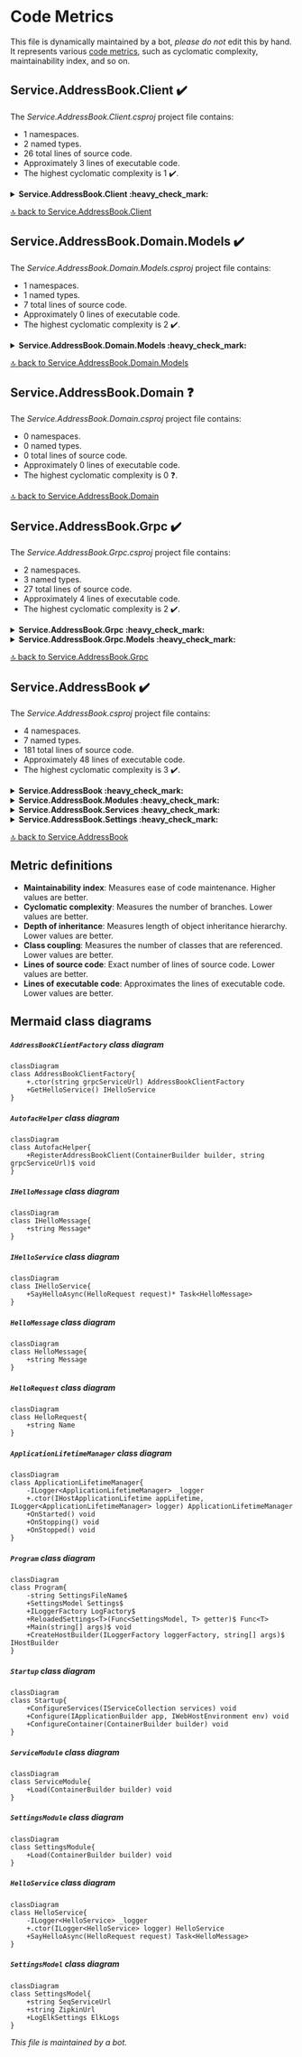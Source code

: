 <!-- markdownlint-capture -->
<!-- markdownlint-disable -->

# Code Metrics

This file is dynamically maintained by a bot, *please do not* edit this by hand. It represents various [code metrics](https://aka.ms/dotnet/code-metrics), such as cyclomatic complexity, maintainability index, and so on.

<div id='service-addressbook-client'></div>

## Service.AddressBook.Client :heavy_check_mark:

The *Service.AddressBook.Client.csproj* project file contains:

- 1 namespaces.
- 2 named types.
- 26 total lines of source code.
- Approximately 3 lines of executable code.
- The highest cyclomatic complexity is 1 :heavy_check_mark:.

<details>
<summary>
  <strong id="service-addressbook-client">
    Service.AddressBook.Client :heavy_check_mark:
  </strong>
</summary>
<br>

The `Service.AddressBook.Client` namespace contains 2 named types.

- 2 named types.
- 26 total lines of source code.
- Approximately 3 lines of executable code.
- The highest cyclomatic complexity is 1 :heavy_check_mark:.

<details>
<summary>
  <strong id="addressbookclientfactory">
    AddressBookClientFactory :heavy_check_mark:
  </strong>
</summary>
<br>

- The `AddressBookClientFactory` contains 2 members.
- 9 total lines of source code.
- Approximately 1 lines of executable code.
- The highest cyclomatic complexity is 1 :heavy_check_mark:.

| Member kind | Line number | Maintainability index | Cyclomatic complexity | Depth of inheritance | Class coupling | Lines of source / executable code |
| :-: | :-: | :-: | :-: | :-: | :-: | :-: |
| Method | <a href='https://github.com/MyJetWallet/Service.AddressBook/blob/master/src/Service.AddressBook.Client/AddressBookClientFactory.cs#L10' title='AddressBookClientFactory.AddressBookClientFactory(string grpcServiceUrl)'>10</a> | 100 | 1 :heavy_check_mark: | 0 | 1 | 3 / 0 |
| Method | <a href='https://github.com/MyJetWallet/Service.AddressBook/blob/master/src/Service.AddressBook.Client/AddressBookClientFactory.cs#L14' title='IHelloService AddressBookClientFactory.GetHelloService()'>14</a> | 100 | 1 :heavy_check_mark: | 0 | 2 | 1 / 1 |

<a href="#AddressBookClientFactory-class-diagram">:link: to `AddressBookClientFactory` class diagram</a>

<a href="#service-addressbook-client">:top: back to Service.AddressBook.Client</a>

</details>

<details>
<summary>
  <strong id="autofachelper">
    AutofacHelper :heavy_check_mark:
  </strong>
</summary>
<br>

- The `AutofacHelper` contains 1 members.
- 9 total lines of source code.
- Approximately 2 lines of executable code.
- The highest cyclomatic complexity is 1 :heavy_check_mark:.

| Member kind | Line number | Maintainability index | Cyclomatic complexity | Depth of inheritance | Class coupling | Lines of source / executable code |
| :-: | :-: | :-: | :-: | :-: | :-: | :-: |
| Method | <a href='https://github.com/MyJetWallet/Service.AddressBook/blob/master/src/Service.AddressBook.Client/AutofacHelper.cs#L10' title='void AutofacHelper.RegisterAddressBookClient(ContainerBuilder builder, string grpcServiceUrl)'>10</a> | 84 | 1 :heavy_check_mark: | 0 | 4 | 6 / 2 |

<a href="#AutofacHelper-class-diagram">:link: to `AutofacHelper` class diagram</a>

<a href="#service-addressbook-client">:top: back to Service.AddressBook.Client</a>

</details>

</details>

<a href="#service-addressbook-client">:top: back to Service.AddressBook.Client</a>

<div id='service-addressbook-domain-models'></div>

## Service.AddressBook.Domain.Models :heavy_check_mark:

The *Service.AddressBook.Domain.Models.csproj* project file contains:

- 1 namespaces.
- 1 named types.
- 7 total lines of source code.
- Approximately 0 lines of executable code.
- The highest cyclomatic complexity is 2 :heavy_check_mark:.

<details>
<summary>
  <strong id="service-addressbook-domain-models">
    Service.AddressBook.Domain.Models :heavy_check_mark:
  </strong>
</summary>
<br>

The `Service.AddressBook.Domain.Models` namespace contains 1 named types.

- 1 named types.
- 7 total lines of source code.
- Approximately 0 lines of executable code.
- The highest cyclomatic complexity is 2 :heavy_check_mark:.

<details>
<summary>
  <strong id="ihellomessage">
    IHelloMessage :heavy_check_mark:
  </strong>
</summary>
<br>

- The `IHelloMessage` contains 1 members.
- 4 total lines of source code.
- Approximately 0 lines of executable code.
- The highest cyclomatic complexity is 2 :heavy_check_mark:.

| Member kind | Line number | Maintainability index | Cyclomatic complexity | Depth of inheritance | Class coupling | Lines of source / executable code |
| :-: | :-: | :-: | :-: | :-: | :-: | :-: |
| Property | <a href='https://github.com/MyJetWallet/Service.AddressBook/blob/master/src/Service.AddressBook.Domain.Models/IHelloMessage.cs#L7' title='string IHelloMessage.Message'>7</a> | 100 | 2 :heavy_check_mark: | 0 | 0 | 1 / 0 |

<a href="#IHelloMessage-class-diagram">:link: to `IHelloMessage` class diagram</a>

<a href="#service-addressbook-domain-models">:top: back to Service.AddressBook.Domain.Models</a>

</details>

</details>

<a href="#service-addressbook-domain-models">:top: back to Service.AddressBook.Domain.Models</a>

<div id='service-addressbook-domain'></div>

## Service.AddressBook.Domain :question:

The *Service.AddressBook.Domain.csproj* project file contains:

- 0 namespaces.
- 0 named types.
- 0 total lines of source code.
- Approximately 0 lines of executable code.
- The highest cyclomatic complexity is 0 :question:.

<a href="#service-addressbook-domain">:top: back to Service.AddressBook.Domain</a>

<div id='service-addressbook-grpc'></div>

## Service.AddressBook.Grpc :heavy_check_mark:

The *Service.AddressBook.Grpc.csproj* project file contains:

- 2 namespaces.
- 3 named types.
- 27 total lines of source code.
- Approximately 4 lines of executable code.
- The highest cyclomatic complexity is 2 :heavy_check_mark:.

<details>
<summary>
  <strong id="service-addressbook-grpc">
    Service.AddressBook.Grpc :heavy_check_mark:
  </strong>
</summary>
<br>

The `Service.AddressBook.Grpc` namespace contains 1 named types.

- 1 named types.
- 9 total lines of source code.
- Approximately 0 lines of executable code.
- The highest cyclomatic complexity is 1 :heavy_check_mark:.

<details>
<summary>
  <strong id="ihelloservice">
    IHelloService :heavy_check_mark:
  </strong>
</summary>
<br>

- The `IHelloService` contains 1 members.
- 6 total lines of source code.
- Approximately 0 lines of executable code.
- The highest cyclomatic complexity is 1 :heavy_check_mark:.

| Member kind | Line number | Maintainability index | Cyclomatic complexity | Depth of inheritance | Class coupling | Lines of source / executable code |
| :-: | :-: | :-: | :-: | :-: | :-: | :-: |
| Method | <a href='https://github.com/MyJetWallet/Service.AddressBook/blob/master/src/Service.AddressBook.Grpc/IHelloService.cs#L11' title='Task<HelloMessage> IHelloService.SayHelloAsync(HelloRequest request)'>11</a> | 100 | 1 :heavy_check_mark: | 0 | 4 | 2 / 0 |

<a href="#IHelloService-class-diagram">:link: to `IHelloService` class diagram</a>

<a href="#service-addressbook-grpc">:top: back to Service.AddressBook.Grpc</a>

</details>

</details>

<details>
<summary>
  <strong id="service-addressbook-grpc-models">
    Service.AddressBook.Grpc.Models :heavy_check_mark:
  </strong>
</summary>
<br>

The `Service.AddressBook.Grpc.Models` namespace contains 2 named types.

- 2 named types.
- 18 total lines of source code.
- Approximately 4 lines of executable code.
- The highest cyclomatic complexity is 2 :heavy_check_mark:.

<details>
<summary>
  <strong id="hellomessage">
    HelloMessage :heavy_check_mark:
  </strong>
</summary>
<br>

- The `HelloMessage` contains 1 members.
- 6 total lines of source code.
- Approximately 2 lines of executable code.
- The highest cyclomatic complexity is 2 :heavy_check_mark:.

| Member kind | Line number | Maintainability index | Cyclomatic complexity | Depth of inheritance | Class coupling | Lines of source / executable code |
| :-: | :-: | :-: | :-: | :-: | :-: | :-: |
| Property | <a href='https://github.com/MyJetWallet/Service.AddressBook/blob/master/src/Service.AddressBook.Grpc/Models/HelloMessage.cs#L10' title='string HelloMessage.Message'>10</a> | 100 | 2 :heavy_check_mark: | 0 | 2 | 2 / 2 |

<a href="#HelloMessage-class-diagram">:link: to `HelloMessage` class diagram</a>

<a href="#service-addressbook-grpc-models">:top: back to Service.AddressBook.Grpc.Models</a>

</details>

<details>
<summary>
  <strong id="hellorequest">
    HelloRequest :heavy_check_mark:
  </strong>
</summary>
<br>

- The `HelloRequest` contains 1 members.
- 6 total lines of source code.
- Approximately 2 lines of executable code.
- The highest cyclomatic complexity is 2 :heavy_check_mark:.

| Member kind | Line number | Maintainability index | Cyclomatic complexity | Depth of inheritance | Class coupling | Lines of source / executable code |
| :-: | :-: | :-: | :-: | :-: | :-: | :-: |
| Property | <a href='https://github.com/MyJetWallet/Service.AddressBook/blob/master/src/Service.AddressBook.Grpc/Models/HelloRequest.cs#L9' title='string HelloRequest.Name'>9</a> | 100 | 2 :heavy_check_mark: | 0 | 2 | 2 / 2 |

<a href="#HelloRequest-class-diagram">:link: to `HelloRequest` class diagram</a>

<a href="#service-addressbook-grpc-models">:top: back to Service.AddressBook.Grpc.Models</a>

</details>

</details>

<a href="#service-addressbook-grpc">:top: back to Service.AddressBook.Grpc</a>

<div id='service-addressbook'></div>

## Service.AddressBook :heavy_check_mark:

The *Service.AddressBook.csproj* project file contains:

- 4 namespaces.
- 7 named types.
- 181 total lines of source code.
- Approximately 48 lines of executable code.
- The highest cyclomatic complexity is 3 :heavy_check_mark:.

<details>
<summary>
  <strong id="service-addressbook">
    Service.AddressBook :heavy_check_mark:
  </strong>
</summary>
<br>

The `Service.AddressBook` namespace contains 3 named types.

- 3 named types.
- 125 total lines of source code.
- Approximately 38 lines of executable code.
- The highest cyclomatic complexity is 3 :heavy_check_mark:.

<details>
<summary>
  <strong id="applicationlifetimemanager">
    ApplicationLifetimeManager :heavy_check_mark:
  </strong>
</summary>
<br>

- The `ApplicationLifetimeManager` contains 5 members.
- 25 total lines of source code.
- Approximately 4 lines of executable code.
- The highest cyclomatic complexity is 1 :heavy_check_mark:.

| Member kind | Line number | Maintainability index | Cyclomatic complexity | Depth of inheritance | Class coupling | Lines of source / executable code |
| :-: | :-: | :-: | :-: | :-: | :-: | :-: |
| Field | <a href='https://github.com/MyJetWallet/Service.AddressBook/blob/master/src/Service.AddressBook/ApplicationLifetimeManager.cs#L9' title='ILogger<ApplicationLifetimeManager> ApplicationLifetimeManager._logger'>9</a> | 100 | 0 :heavy_check_mark: | 0 | 1 | 1 / 0 |
| Method | <a href='https://github.com/MyJetWallet/Service.AddressBook/blob/master/src/Service.AddressBook/ApplicationLifetimeManager.cs#L11' title='ApplicationLifetimeManager.ApplicationLifetimeManager(IHostApplicationLifetime appLifetime, ILogger<ApplicationLifetimeManager> logger)'>11</a> | 94 | 1 :heavy_check_mark: | 0 | 3 | 5 / 1 |
| Method | <a href='https://github.com/MyJetWallet/Service.AddressBook/blob/master/src/Service.AddressBook/ApplicationLifetimeManager.cs#L17' title='void ApplicationLifetimeManager.OnStarted()'>17</a> | 97 | 1 :heavy_check_mark: | 0 | 2 | 4 / 1 |
| Method | <a href='https://github.com/MyJetWallet/Service.AddressBook/blob/master/src/Service.AddressBook/ApplicationLifetimeManager.cs#L27' title='void ApplicationLifetimeManager.OnStopped()'>27</a> | 97 | 1 :heavy_check_mark: | 0 | 2 | 4 / 1 |
| Method | <a href='https://github.com/MyJetWallet/Service.AddressBook/blob/master/src/Service.AddressBook/ApplicationLifetimeManager.cs#L22' title='void ApplicationLifetimeManager.OnStopping()'>22</a> | 97 | 1 :heavy_check_mark: | 0 | 2 | 4 / 1 |

<a href="#ApplicationLifetimeManager-class-diagram">:link: to `ApplicationLifetimeManager` class diagram</a>

<a href="#service-addressbook">:top: back to Service.AddressBook</a>

</details>

<details>
<summary>
  <strong id="program">
    Program :heavy_check_mark:
  </strong>
</summary>
<br>

- The `Program` contains 6 members.
- 69 total lines of source code.
- Approximately 28 lines of executable code.
- The highest cyclomatic complexity is 3 :heavy_check_mark:.

| Member kind | Line number | Maintainability index | Cyclomatic complexity | Depth of inheritance | Class coupling | Lines of source / executable code |
| :-: | :-: | :-: | :-: | :-: | :-: | :-: |
| Method | <a href='https://github.com/MyJetWallet/Service.AddressBook/blob/master/src/Service.AddressBook/Program.cs#L59' title='IHostBuilder Program.CreateHostBuilder(ILoggerFactory loggerFactory, string[] args)'>59</a> | 61 | 3 :heavy_check_mark: | 0 | 5 | 24 / 13 |
| Property | <a href='https://github.com/MyJetWallet/Service.AddressBook/blob/master/src/Service.AddressBook/Program.cs#L21' title='ILoggerFactory Program.LogFactory'>21</a> | 100 | 2 :heavy_check_mark: | 0 | 1 | 1 / 0 |
| Method | <a href='https://github.com/MyJetWallet/Service.AddressBook/blob/master/src/Service.AddressBook/Program.cs#L33' title='void Program.Main(string[] args)'>33</a> | 63 | 1 :heavy_check_mark: | 0 | 6 | 25 / 10 |
| Method | <a href='https://github.com/MyJetWallet/Service.AddressBook/blob/master/src/Service.AddressBook/Program.cs#L23' title='Func<T> Program.ReloadedSettings<T>(Func<SettingsModel, T> getter)'>23</a> | 77 | 1 :heavy_check_mark: | 0 | 4 | 9 / 4 |
| Property | <a href='https://github.com/MyJetWallet/Service.AddressBook/blob/master/src/Service.AddressBook/Program.cs#L19' title='SettingsModel Program.Settings'>19</a> | 100 | 2 :heavy_check_mark: | 0 | 1 | 1 / 0 |
| Field | <a href='https://github.com/MyJetWallet/Service.AddressBook/blob/master/src/Service.AddressBook/Program.cs#L17' title='string Program.SettingsFileName'>17</a> | 93 | 0 :heavy_check_mark: | 0 | 0 | 1 / 1 |

<a href="#Program-class-diagram">:link: to `Program` class diagram</a>

<a href="#service-addressbook">:top: back to Service.AddressBook</a>

</details>

<details>
<summary>
  <strong id="startup">
    Startup :heavy_check_mark:
  </strong>
</summary>
<br>

- The `Startup` contains 3 members.
- 22 total lines of source code.
- Approximately 6 lines of executable code.
- The highest cyclomatic complexity is 1 :heavy_check_mark:.

| Member kind | Line number | Maintainability index | Cyclomatic complexity | Depth of inheritance | Class coupling | Lines of source / executable code |
| :-: | :-: | :-: | :-: | :-: | :-: | :-: |
| Method | <a href='https://github.com/MyJetWallet/Service.AddressBook/blob/master/src/Service.AddressBook/Startup.cs#L28' title='void Startup.Configure(IApplicationBuilder app, IWebHostEnvironment env)'>28</a> | 89 | 1 :heavy_check_mark: | 0 | 3 | 7 / 2 |
| Method | <a href='https://github.com/MyJetWallet/Service.AddressBook/blob/master/src/Service.AddressBook/Startup.cs#L36' title='void Startup.ConfigureContainer(ContainerBuilder builder)'>36</a> | 89 | 1 :heavy_check_mark: | 0 | 2 | 6 / 3 |
| Method | <a href='https://github.com/MyJetWallet/Service.AddressBook/blob/master/src/Service.AddressBook/Startup.cs#L23' title='void Startup.ConfigureServices(IServiceCollection services)'>23</a> | 94 | 1 :heavy_check_mark: | 0 | 4 | 4 / 1 |

<a href="#Startup-class-diagram">:link: to `Startup` class diagram</a>

<a href="#service-addressbook">:top: back to Service.AddressBook</a>

</details>

</details>

<details>
<summary>
  <strong id="service-addressbook-modules">
    Service.AddressBook.Modules :heavy_check_mark:
  </strong>
</summary>
<br>

The `Service.AddressBook.Modules` namespace contains 2 named types.

- 2 named types.
- 20 total lines of source code.
- Approximately 1 lines of executable code.
- The highest cyclomatic complexity is 1 :heavy_check_mark:.

<details>
<summary>
  <strong id="servicemodule">
    ServiceModule :heavy_check_mark:
  </strong>
</summary>
<br>

- The `ServiceModule` contains 1 members.
- 7 total lines of source code.
- Approximately 0 lines of executable code.
- The highest cyclomatic complexity is 1 :heavy_check_mark:.

| Member kind | Line number | Maintainability index | Cyclomatic complexity | Depth of inheritance | Class coupling | Lines of source / executable code |
| :-: | :-: | :-: | :-: | :-: | :-: | :-: |
| Method | <a href='https://github.com/MyJetWallet/Service.AddressBook/blob/master/src/Service.AddressBook/Modules/ServiceModule.cs#L9' title='void ServiceModule.Load(ContainerBuilder builder)'>9</a> | 100 | 1 :heavy_check_mark: | 0 | 1 | 4 / 0 |

<a href="#ServiceModule-class-diagram">:link: to `ServiceModule` class diagram</a>

<a href="#service-addressbook-modules">:top: back to Service.AddressBook.Modules</a>

</details>

<details>
<summary>
  <strong id="settingsmodule">
    SettingsModule :heavy_check_mark:
  </strong>
</summary>
<br>

- The `SettingsModule` contains 1 members.
- 7 total lines of source code.
- Approximately 1 lines of executable code.
- The highest cyclomatic complexity is 1 :heavy_check_mark:.

| Member kind | Line number | Maintainability index | Cyclomatic complexity | Depth of inheritance | Class coupling | Lines of source / executable code |
| :-: | :-: | :-: | :-: | :-: | :-: | :-: |
| Method | <a href='https://github.com/MyJetWallet/Service.AddressBook/blob/master/src/Service.AddressBook/Modules/SettingsModule.cs#L7' title='void SettingsModule.Load(ContainerBuilder builder)'>7</a> | 97 | 1 :heavy_check_mark: | 0 | 4 | 4 / 1 |

<a href="#SettingsModule-class-diagram">:link: to `SettingsModule` class diagram</a>

<a href="#service-addressbook-modules">:top: back to Service.AddressBook.Modules</a>

</details>

</details>

<details>
<summary>
  <strong id="service-addressbook-services">
    Service.AddressBook.Services :heavy_check_mark:
  </strong>
</summary>
<br>

The `Service.AddressBook.Services` namespace contains 1 named types.

- 1 named types.
- 22 total lines of source code.
- Approximately 3 lines of executable code.
- The highest cyclomatic complexity is 1 :heavy_check_mark:.

<details>
<summary>
  <strong id="helloservice">
    HelloService :heavy_check_mark:
  </strong>
</summary>
<br>

- The `HelloService` contains 3 members.
- 19 total lines of source code.
- Approximately 3 lines of executable code.
- The highest cyclomatic complexity is 1 :heavy_check_mark:.

| Member kind | Line number | Maintainability index | Cyclomatic complexity | Depth of inheritance | Class coupling | Lines of source / executable code |
| :-: | :-: | :-: | :-: | :-: | :-: | :-: |
| Field | <a href='https://github.com/MyJetWallet/Service.AddressBook/blob/master/src/Service.AddressBook/Services/HelloService.cs#L12' title='ILogger<HelloService> HelloService._logger'>12</a> | 100 | 0 :heavy_check_mark: | 0 | 1 | 1 / 0 |
| Method | <a href='https://github.com/MyJetWallet/Service.AddressBook/blob/master/src/Service.AddressBook/Services/HelloService.cs#L14' title='HelloService.HelloService(ILogger<HelloService> logger)'>14</a> | 96 | 1 :heavy_check_mark: | 0 | 1 | 4 / 1 |
| Method | <a href='https://github.com/MyJetWallet/Service.AddressBook/blob/master/src/Service.AddressBook/Services/HelloService.cs#L19' title='Task<HelloMessage> HelloService.SayHelloAsync(HelloRequest request)'>19</a> | 84 | 1 :heavy_check_mark: | 0 | 5 | 9 / 2 |

<a href="#HelloService-class-diagram">:link: to `HelloService` class diagram</a>

<a href="#service-addressbook-services">:top: back to Service.AddressBook.Services</a>

</details>

</details>

<details>
<summary>
  <strong id="service-addressbook-settings">
    Service.AddressBook.Settings :heavy_check_mark:
  </strong>
</summary>
<br>

The `Service.AddressBook.Settings` namespace contains 1 named types.

- 1 named types.
- 14 total lines of source code.
- Approximately 6 lines of executable code.
- The highest cyclomatic complexity is 2 :heavy_check_mark:.

<details>
<summary>
  <strong id="settingsmodel">
    SettingsModel :heavy_check_mark:
  </strong>
</summary>
<br>

- The `SettingsModel` contains 3 members.
- 11 total lines of source code.
- Approximately 6 lines of executable code.
- The highest cyclomatic complexity is 2 :heavy_check_mark:.

| Member kind | Line number | Maintainability index | Cyclomatic complexity | Depth of inheritance | Class coupling | Lines of source / executable code |
| :-: | :-: | :-: | :-: | :-: | :-: | :-: |
| Property | <a href='https://github.com/MyJetWallet/Service.AddressBook/blob/master/src/Service.AddressBook/Settings/SettingsModel.cs#L15' title='LogElkSettings SettingsModel.ElkLogs'>15</a> | 100 | 2 :heavy_check_mark: | 0 | 2 | 2 / 2 |
| Property | <a href='https://github.com/MyJetWallet/Service.AddressBook/blob/master/src/Service.AddressBook/Settings/SettingsModel.cs#L9' title='string SettingsModel.SeqServiceUrl'>9</a> | 100 | 2 :heavy_check_mark: | 0 | 1 | 2 / 2 |
| Property | <a href='https://github.com/MyJetWallet/Service.AddressBook/blob/master/src/Service.AddressBook/Settings/SettingsModel.cs#L12' title='string SettingsModel.ZipkinUrl'>12</a> | 100 | 2 :heavy_check_mark: | 0 | 1 | 2 / 2 |

<a href="#SettingsModel-class-diagram">:link: to `SettingsModel` class diagram</a>

<a href="#service-addressbook-settings">:top: back to Service.AddressBook.Settings</a>

</details>

</details>

<a href="#service-addressbook">:top: back to Service.AddressBook</a>

## Metric definitions

  - **Maintainability index**: Measures ease of code maintenance. Higher values are better.
  - **Cyclomatic complexity**: Measures the number of branches. Lower values are better.
  - **Depth of inheritance**: Measures length of object inheritance hierarchy. Lower values are better.
  - **Class coupling**: Measures the number of classes that are referenced. Lower values are better.
  - **Lines of source code**: Exact number of lines of source code. Lower values are better.
  - **Lines of executable code**: Approximates the lines of executable code. Lower values are better.

## Mermaid class diagrams

<div id="AddressBookClientFactory-class-diagram"></div>

##### `AddressBookClientFactory` class diagram

```mermaid
classDiagram
class AddressBookClientFactory{
    +.ctor(string grpcServiceUrl) AddressBookClientFactory
    +GetHelloService() IHelloService
}

```

<div id="AutofacHelper-class-diagram"></div>

##### `AutofacHelper` class diagram

```mermaid
classDiagram
class AutofacHelper{
    +RegisterAddressBookClient(ContainerBuilder builder, string grpcServiceUrl)$ void
}

```

<div id="IHelloMessage-class-diagram"></div>

##### `IHelloMessage` class diagram

```mermaid
classDiagram
class IHelloMessage{
    +string Message*
}

```

<div id="IHelloService-class-diagram"></div>

##### `IHelloService` class diagram

```mermaid
classDiagram
class IHelloService{
    +SayHelloAsync(HelloRequest request)* Task<HelloMessage>
}

```

<div id="HelloMessage-class-diagram"></div>

##### `HelloMessage` class diagram

```mermaid
classDiagram
class HelloMessage{
    +string Message
}

```

<div id="HelloRequest-class-diagram"></div>

##### `HelloRequest` class diagram

```mermaid
classDiagram
class HelloRequest{
    +string Name
}

```

<div id="ApplicationLifetimeManager-class-diagram"></div>

##### `ApplicationLifetimeManager` class diagram

```mermaid
classDiagram
class ApplicationLifetimeManager{
    -ILogger<ApplicationLifetimeManager> _logger
    +.ctor(IHostApplicationLifetime appLifetime, ILogger<ApplicationLifetimeManager> logger) ApplicationLifetimeManager
    +OnStarted() void
    +OnStopping() void
    +OnStopped() void
}

```

<div id="Program-class-diagram"></div>

##### `Program` class diagram

```mermaid
classDiagram
class Program{
    -string SettingsFileName$
    +SettingsModel Settings$
    +ILoggerFactory LogFactory$
    +ReloadedSettings<T>(Func<SettingsModel, T> getter)$ Func<T>
    +Main(string[] args)$ void
    +CreateHostBuilder(ILoggerFactory loggerFactory, string[] args)$ IHostBuilder
}

```

<div id="Startup-class-diagram"></div>

##### `Startup` class diagram

```mermaid
classDiagram
class Startup{
    +ConfigureServices(IServiceCollection services) void
    +Configure(IApplicationBuilder app, IWebHostEnvironment env) void
    +ConfigureContainer(ContainerBuilder builder) void
}

```

<div id="ServiceModule-class-diagram"></div>

##### `ServiceModule` class diagram

```mermaid
classDiagram
class ServiceModule{
    +Load(ContainerBuilder builder) void
}

```

<div id="SettingsModule-class-diagram"></div>

##### `SettingsModule` class diagram

```mermaid
classDiagram
class SettingsModule{
    +Load(ContainerBuilder builder) void
}

```

<div id="HelloService-class-diagram"></div>

##### `HelloService` class diagram

```mermaid
classDiagram
class HelloService{
    -ILogger<HelloService> _logger
    +.ctor(ILogger<HelloService> logger) HelloService
    +SayHelloAsync(HelloRequest request) Task<HelloMessage>
}

```

<div id="SettingsModel-class-diagram"></div>

##### `SettingsModel` class diagram

```mermaid
classDiagram
class SettingsModel{
    +string SeqServiceUrl
    +string ZipkinUrl
    +LogElkSettings ElkLogs
}

```

*This file is maintained by a bot.*

<!-- markdownlint-restore -->
